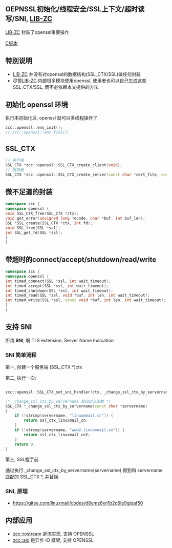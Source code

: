 
## OEPNSSL初始化/线程安全/SSL上下文/超时读写/SNI, [LIB-ZC](./README.md)

[LIB-ZC](./README.md) 封装了openssl重要操作

[C版本](./openssl.md)

## 特别说明

* [LIB-ZC](./README.md) 并没有对openssl的数据结构(SSL_CTX/SSL)做任何封装
* 尽管[LIB-ZC](./README.md) 内部很多模块使用openssl, 使用者也可以自己生成这些 SSL_CTX/SSL, 而不必依赖本文提供的方法

## 初始化 openssl 环境

执行本初始化后, openssl 就可以多线程操作了

```c++
zcc::openssl::env_init();
// zcc::openssl::env_fini();
```

## SSL_CTX

```c++
// 客户端
SSL_CTX *zcc::openssl::SSL_CTX_create_client(void);
// 服务器
SSL_CTX *zcc::openssl::SSL_CTX_create_server(const char *cert_file, const char *key_file);
```

## 微不足道的封装

```c++
namespace zcc {
namespace openssl {
void SSL_CTX_free(SSL_CTX *ctx);
void get_error(unsigned long *ecode, char *buf, int buf_len);
SSL *SSL_create(SSL_CTX *ctx, int fd);
void SSL_free(SSL *ssl);
int SSL_get_fd(SSL *ssl);
}
}
```

## 带超时的connect/accept/shutdown/read/write

```c++
namespace zcc {
namespace openssl {
int timed_connect(SSL *ssl, int wait_timeout);
int timed_accept(SSL *ssl, int wait_timeout);
int timed_shutdown(SSL *ssl, int wait_timeout);
int timed_read(SSL *ssl, void *buf, int len, int wait_timeout);
int timed_write(SSL *ssl, const void *buf, int len, int wait_timeout);
}
}
```

## 支持 SNI

所谓 **SNI**, 既 TLS extension, Server Name Indication

### SNI 简单流程

第一, 创建一个服务端 (SSL_CTX *)ctx

第二, 执行一次:

```c++

zcc::openssl::SSL_CTX_set_sni_handler(ctx, _change_ssl_ctx_by_servername);

/* _change_ssl_ctx_by_servername 是自定义函数 */
SSL_CTX *_change_ssl_ctx_by_servername(const char *servername)
{
    if (!strcmp(servername, "linuxmmail.cn")) {
        return ssl_ctx_linuxmail_cn;
    }
    if (!strcmp(servername, "www2.linuxmmail.cn")) {
        return ssl_ctx_linuxmail_cn2;
    }
    return 0;
}
```

第三, SSL握手前

通过执行 _change_ssl_ctx_by_servername(servername) 得到和 servername 匹配的 SSL_CTX *, 并替换

### SNI, 原理

* https://gitee.com/linuxmail/codes/d8ymz6xn1b2o5ts9gjqaf50

## 内部应用

* [zcc::iostream](./stream_cpp.md) 是流实现, 支持 OPENSSL
* [zcc::aio](./aio_cpp.md) 是异步 IO 框架, 支持 OPENSSL

